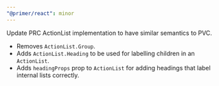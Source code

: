 ```yaml
---
"@primer/react": minor
---
```


Update PRC ActionList implementation to have similar semantics to PVC.
* Removes `ActionList.Group`.
* Adds `ActionList.Heading` to be used for labelling children in an `ActionList`.
* Adds `headingProps` prop to `ActionList` for adding headings that label internal lists correctly.
